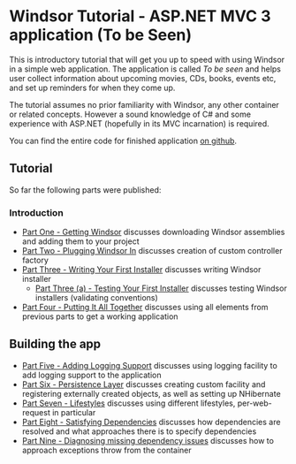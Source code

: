 # Windsor Tutorial - ASP.NET MVC 3 application (To be Seen)

This is introductory tutorial that will get you up to speed with using Windsor in a simple web application. The application is called *To be seen* and helps user collect information about upcoming movies, CDs, books, events etc, and set up reminders for when they come up.

The tutorial assumes no prior familiarity with Windsor, any other container or related concepts. However a sound knowledge of C# and some experience with ASP.NET (hopefully in its MVC incarnation) is required.

You can find the entire code for finished application [on github](https://github.com/kkozmic/ToBeSeen).

## Tutorial

So far the following parts were published:

### Introduction

* [Part One - Getting Windsor](mvc-tutorial-part-1-getting-windsor.md) discusses downloading Windsor assemblies and adding them to your project
* [Part Two - Plugging Windsor In](mvc-tutorial-part-2-plugging-windsor-in.md) discusses creation of custom controller factory
* [Part Three - Writing Your First Installer](mvc-tutorial-part-3-writing-your-first-installer.md) discusses writing Windsor installer
  * [Part Three (a) - Testing Your First Installer](mvc-tutorial-part-3a-testing-your-first-installer.md) discusses testing Windsor installers (validating conventions)
* [Part Four - Putting It All Together](mvc-tutorial-part-4-putting-it-all-together.md) discusses using all elements from previous parts to get a working application

## Building the app

* [Part Five - Adding Logging Support](mvc-tutorial-part-5-adding-logging-support.md) discusses using logging facility to add logging support to the application
* [Part Six - Persistence Layer](mvc-tutorial-part-6-persistence-layer.md) discusses creating custom facility and registering externally created objects, as well as setting up NHibernate
* [Part Seven - Lifestyles](mvc-tutorial-part-7-lifestyles.md) discusses using different lifestyles, per-web-request in particular
* [Part Eight - Satisfying Dependencies](mvc-tutorial-part-8-satisfying-dependencies.md) discusses how dependencies are resolved and what approaches there is to specify dependencies
* [Part Nine - Diagnosing missing dependency issues](mvc-tutorial-part-9-diagnosing-missing-dependency-issues.md) discusses how to approach exceptions throw from the container